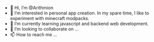 - 👋 Hi, I’m @Arithmion
- 👀 I’m interested in personal app creation. In my spare time, I like to experiment with minecraft modpacks.
- 🌱 I’m currently learning javascript and backend web development.
- 💞️ I’m looking to collaborate on ...
- 📫 How to reach me ...

<!---
Arithmion/Arithmion is a ✨ special ✨ repository because its `README.md` (this file) appears on your GitHub profile.
You can click the Preview link to take a look at your changes.
--->
